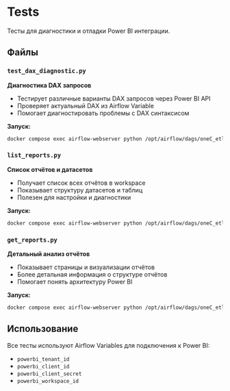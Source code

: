 # Tests

Тесты для диагностики и отладки Power BI интеграции.

## Файлы

### `test_dax_diagnostic.py`
**Диагностика DAX запросов**
- Тестирует различные варианты DAX запросов через Power BI API
- Проверяет актуальный DAX из Airflow Variable
- Помогает диагностировать проблемы с DAX синтаксисом

**Запуск:**
```bash
docker compose exec airflow-webserver python /opt/airflow/dags/oneC_etl/tests/test_dax_diagnostic.py
```

### `list_reports.py`
**Список отчётов и датасетов**
- Получает список всех отчётов в workspace
- Показывает структуру датасетов и таблиц
- Полезен для настройки и диагностики

**Запуск:**
```bash
docker compose exec airflow-webserver python /opt/airflow/dags/oneC_etl/tests/list_reports.py
```

### `get_reports.py`
**Детальный анализ отчётов**
- Показывает страницы и визуализации отчётов
- Более детальная информация о структуре отчётов
- Помогает понять архитектуру Power BI

**Запуск:**
```bash
docker compose exec airflow-webserver python /opt/airflow/dags/oneC_etl/tests/get_reports.py
```

## Использование

Все тесты используют Airflow Variables для подключения к Power BI:
- `powerbi_tenant_id`
- `powerbi_client_id` 
- `powerbi_client_secret`
- `powerbi_workspace_id` 